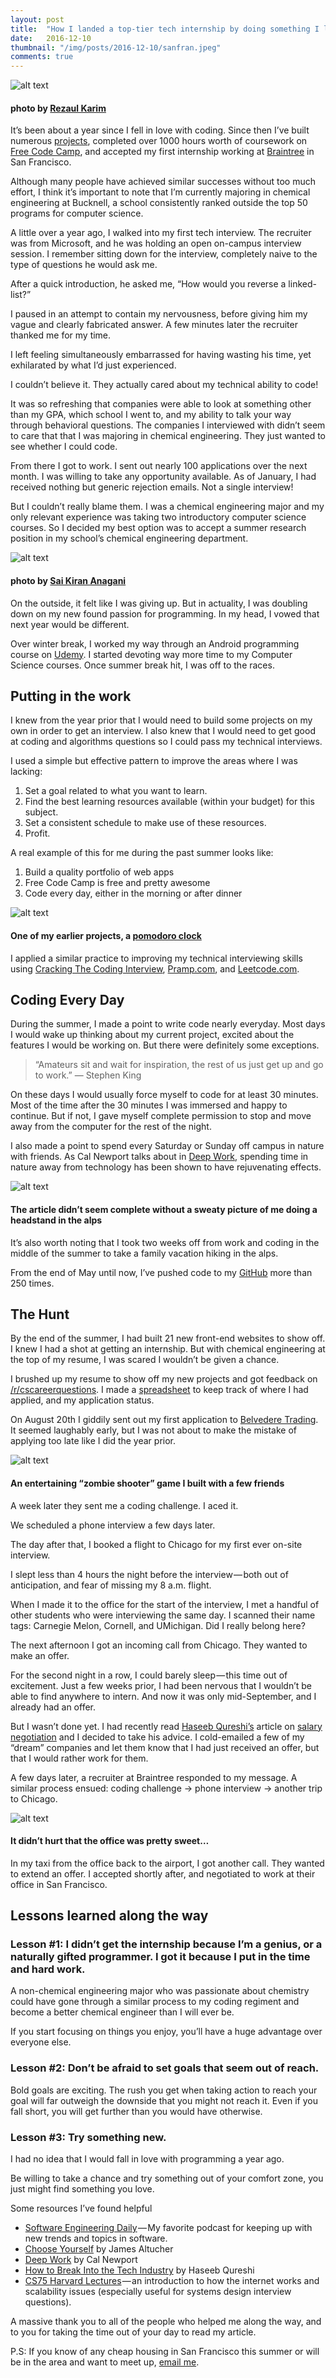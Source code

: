 ```yaml
---
layout: post
title:  "How I landed a top-tier tech internship by doing something I love"
date:   2016-12-10
thumbnail: "/img/posts/2016-12-10/sanfran.jpeg"
comments: true
---
```

[banner]:/img/posts/2016-12-10/sanfran.jpeg
[1]:/img/posts/2016-12-10/1.jpeg
[2]:/img/posts/2016-12-10/2.png
[3]:/img/posts/2016-12-10/3.jpeg
[4]:/img/posts/2016-12-10/4.png
[5]:/img/posts/2016-12-10/5.png
![alt text][banner]
#### photo by [Rezaul Karim](https://unsplash.com/@reza565)
It’s been about a year since I fell in love with coding. Since then I’ve built numerous [projects](https://github.com/twmilli?tab=repositories), completed over 1000 hours worth of coursework on [Free Code Camp](https://www.freecodecamp.com/), and accepted my first internship working at [Braintree](https://www.braintreepayments.com/) in San Francisco.

Although many people have achieved similar successes without too much effort, I think it’s important to note that I’m currently majoring in chemical engineering at Bucknell, a school consistently ranked outside the top 50 programs for computer science.

A little over a year ago, I walked into my first tech interview. The recruiter was from Microsoft, and he was holding an open on-campus interview session. I remember sitting down for the interview, completely naive to the type of questions he would ask me.

After a quick introduction, he asked me, “How would you reverse a linked-list?”

I paused in an attempt to contain my nervousness, before giving him my vague and clearly fabricated answer. A few minutes later the recruiter thanked me for my time.

I left feeling simultaneously embarrassed for having wasting his time, yet exhilarated by what I’d just experienced.

I couldn’t believe it. They actually cared about my technical ability to code!

It was so refreshing that companies were able to look at something other than my GPA, which school I went to, and my ability to talk your way through behavioral questions. The companies I interviewed with didn’t seem to care that that I was majoring in chemical engineering. They just wanted to see whether I could code.

From there I got to work. I sent out nearly 100 applications over the next month. I was willing to take any opportunity available.
As of January, I had received nothing but generic rejection emails. Not a single interview!

But I couldn’t really blame them. I was a chemical engineering major and my only relevant experience was taking two introductory computer science courses. So I decided my best option was to accept a summer research position in my school’s chemical engineering department.

![alt text][1]
#### photo by [Sai Kiran Anagani](https://unsplash.com/@iamkiran)

On the outside, it felt like I was giving up. But in actuality, I was doubling down on my new found passion for programming. In my head, I vowed that next year would be different.

Over winter break, I worked my way through an Android programming course on [Udemy](https://www.udemy.com/). I started devoting way more time to my Computer Science courses. Once summer break hit, I was off to the races.

## Putting in the work
I knew from the year prior that I would need to build some projects on my own in order to get an interview. I also knew that I would need to get good at coding and algorithms questions so I could pass my technical interviews.

I used a simple but effective pattern to improve the areas where I was lacking:
1. Set a goal related to what you want to learn.
2. Find the best learning resources available (within your budget) for this subject.
3. Set a consistent schedule to make use of these resources.
4. Profit.

A real example of this for me during the past summer looks like:
1. Build a quality portfolio of web apps
2. Free Code Camp is free and pretty awesome
3. Code every day, either in the morning or after dinner

![alt text][2]
#### One of my earlier projects, a [pomodoro clock](http://twmilli.github.io/pomodoro/)

I applied a similar practice to improving my technical interviewing skills using [Cracking The Coding Interview](https://www.amazon.com/Cracking-Coding-Interview-Programming-Questions/dp/0984782850/ref=sr_1_1?ie=UTF8&qid=1481228995&sr=8-1&keywords=cracking+the+coding+interview), [Pramp.com](https://www.pramp.com/), and [Leetcode.com](https://leetcode.com/).

## Coding Every Day

During the summer, I made a point to write code nearly everyday. Most days I would wake up thinking about my current project, excited about the features I would be working on. But there were definitely some exceptions.

>“Amateurs sit and wait for inspiration, the rest of us just get up and go to work.”
>― Stephen King

On these days I would usually force myself to code for at least 30 minutes. Most of the time after the 30 minutes I was immersed and happy to continue. But if not, I gave myself complete permission to stop and move away from the computer for the rest of the night.

I also made a point to spend every Saturday or Sunday off campus in nature with friends. As Cal Newport talks about in [Deep Work](https://www.amazon.com/Deep-Work-Focused-Success-Distracted/dp/1455586692), spending time in nature away from technology has been shown to have rejuvenating effects.

![alt text][3]
#### The article didn’t seem complete without a sweaty picture of me doing a headstand in the alps

It’s also worth noting that I took two weeks off from work and coding in the middle of the summer to take a family vacation hiking in the alps.

From the end of May until now, I’ve pushed code to my [GitHub](https://github.com/twmilli) more than 250 times.

## The Hunt
By the end of the summer, I had built 21 new front-end websites to show off. I knew I had a shot at getting an internship. But with chemical engineering at the top of my resume, I was scared I wouldn’t be given a chance.

I brushed up my resume to show off my new projects and got feedback on [/r/cscareerquestions](https://www.reddit.com/r/cscareerquestions/). I made a [spreadsheet](https://docs.google.com/spreadsheets/d/15BjTUNgeKBznDpKjsvMWYfs1FkivRM0H2uZkaE7cICs/edit?usp=sharing) to keep track of where I had applied, and my application status.

On August 20th I giddily sent out my first application to [Belvedere Trading](http://www.belvederetrading.com/). It seemed laughably early, but I was not about to make the mistake of applying too late like I did the year prior.

![alt text][4]

#### An entertaining “zombie shooter” game I built with a few friends

A week later they sent me a coding challenge. I aced it.

We scheduled a phone interview a few days later.

The day after that, I booked a flight to Chicago for my first ever on-site interview.

I slept less than 4 hours the night before the interview — both out of anticipation, and fear of missing my 8 a.m. flight.

When I made it to the office for the start of the interview, I met a handful of other students who were interviewing the same day. I scanned their name tags: Carnegie Melon, Cornell, and UMichigan. Did I really belong here?

The next afternoon I got an incoming call from Chicago. They wanted to make an offer.

For the second night in a row, I could barely sleep — this time out of excitement. Just a few weeks prior, I had been nervous that I wouldn’t be able to find anywhere to intern. And now it was only mid-September, and I already had an offer.

But I wasn’t done yet. I had recently read [Haseeb Qureshi’s](https://medium.com/@hosseeb) article on [salary negotiation](https://medium.freecodecamp.com/how-not-to-bomb-your-offer-negotiation-c46bb9bc7dea#.qtddaiju5) and I decided to take his advice. I cold-emailed a few of my “dream” companies and let them know that I had just received an offer, but that I would rather work for them.

A few days later, a recruiter at Braintree responded to my message. A similar process ensued: coding challenge -> phone interview -> another trip to Chicago.

![alt text][5]
#### It didn’t hurt that the office was pretty sweet…

In my taxi from the office back to the airport, I got another call. They wanted to extend an offer. I accepted shortly after, and negotiated to work at their office in San Francisco.

## Lessons learned along the way
### Lesson #1: I didn’t get the internship because I’m a genius, or a naturally gifted programmer. I got it because I put in the time and hard work.

A non-chemical engineering major who was passionate about chemistry could have gone through a similar process to my coding regiment and become a better chemical engineer than I will ever be.

If you start focusing on things you enjoy, you’ll have a huge advantage over everyone else.

### Lesson #2: Don’t be afraid to set goals that seem out of reach.

Bold goals are exciting. The rush you get when taking action to reach your goal will far outweigh the downside that you might not reach it.
Even if you fall short, you will get further than you would have otherwise.

### Lesson #3: Try something new.

I had no idea that I would fall in love with programming a year ago.

Be willing to take a chance and try something out of your comfort zone, you just might find something you love.

Some resources I’ve found helpful
* [Software Engineering Daily](https://softwareengineeringdaily.com/) — My favorite podcast for keeping up with new trends and topics in software.
* [Choose Yourself](https://www.amazon.com/Choose-Yourself-James-Altucher/dp/1490313370) by James Altucher
* [Deep Work](https://www.amazon.com/Deep-Work-Focused-Success-Distracted/dp/1455586692) by Cal Newport
* [How to Break Into the Tech Industry](http://haseebq.com/how-to-break-into-tech-job-hunting-and-interviews/) by Haseeb Qureshi
* [CS75 Harvard Lectures](https://www.youtube.com/watch?v=8KuO4r5CHjM&list=PLcSNwoY_zA3b9McOf2rDRinpzyt2hlHzC) — an introduction to how the internet works and scalability issues (especially useful for systems design interview questions).

A massive thank you to all of the people who helped me along the way, and to you for taking the time out of your day to read my article.

P.S: If you know of any cheap housing in San Francisco this summer or will be in the area and want to meet up, [email me](mailto:twm013@bucknell.edu).

